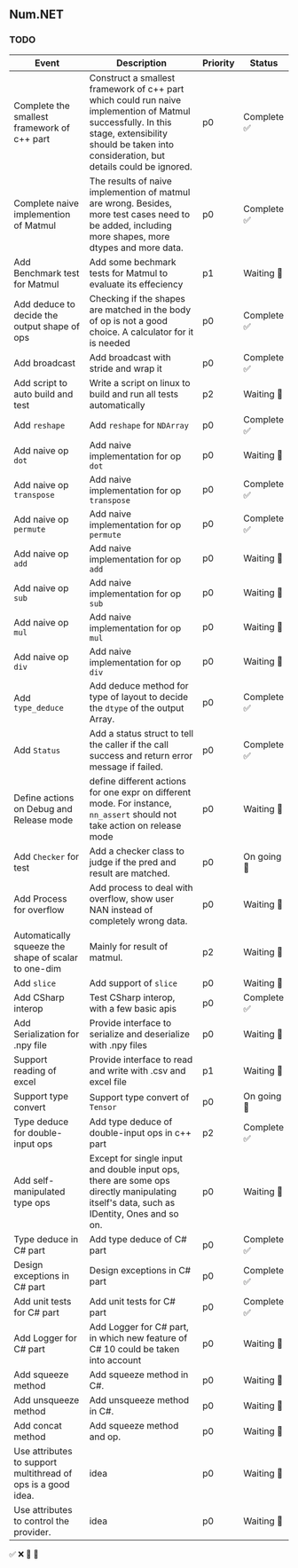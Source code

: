 ## Num.NET

### TODO

| Event | Description | Priority | Status |
| ----- | --------------| --- | ----- |
| Complete the smallest framework of c++ part | Construct a smallest framework of c++ part which could run naive implemention of Matmul successfully. In this stage, extensibility should be taken into consideration, but details could be ignored. | p0 | Complete ✅ |
| Complete naive implemention of Matmul | The results of naive implemention of matmul are wrong. Besides, more test cases need to be added, including more shapes, more dtypes and more data. | p0 | Complete ✅ |
| Add Benchmark test for Matmul | Add some bechmark tests for Matmul to evaluate its effeciency | p1 | Waiting 🔵 |
| Add deduce to decide the output shape of ops | Checking if the shapes are matched in the body of op is not a good choice. A calculator for it is needed | p0 | Complete ✅ |
| Add broadcast | Add broadcast with stride and wrap it | p0 | Complete ✅ |
| Add script to auto build and test | Write a script on linux to build and run all tests automatically | p2 | Waiting 🔵 |
| Add ```reshape``` | Add ```reshape``` for ```NDArray``` | p0 | Complete ✅ |
| Add naive op ```dot``` | Add naive implementation for op ```dot``` | p0 | Waiting 🔵 |
| Add naive op ```transpose``` | Add naive implementation for op ```transpose``` | p0 | Complete ✅ |
| Add naive op ```permute``` | Add naive implementation for op ```permute``` | p0 | Complete ✅ |
| Add naive op ```add``` | Add naive implementation for op ```add``` | p0 | Waiting 🔵 |
| Add naive op ```sub``` | Add naive implementation for op ```sub``` | p0 | Waiting 🔵 |
| Add naive op ```mul``` | Add naive implementation for op ```mul``` | p0 | Waiting 🔵 |
| Add naive op ```div``` | Add naive implementation for op ```div``` | p0 | Waiting 🔵 |
| Add ```type_deduce``` | Add deduce method for type of layout to decide the ```dtype``` of the output Array. | p0 | Complete ✅ |
| Add ```Status``` | Add a status struct to tell the caller if the call success and return error message if failed. | p0 | Complete ✅ |
| Define actions on Debug and Release mode | define different actions for one expr on different mode. For instance, ```nn_assert``` should not take action on release mode | p0 | Waiting 🔵 |
| Add ```Checker``` for test | Add a checker class to judge if the pred and result are matched. | p0 | On going 🚀 |
| Add Process for overflow | Add process to deal with overflow, show user NAN instead of completely wrong data. | p0 | Waiting 🔵 |
| Automatically squeeze the shape of scalar to one-dim | Mainly for result of matmul. | p2 | Waiting 🔵 |
| Add ```slice``` | Add support of ```slice``` | p0 | Waiting 🔵 |
| Add CSharp interop | Test CSharp interop, with a few basic apis | p0 | Complete ✅ |
| Add Serialization for .npy file | Provide interface to serialize and deserialize with .npy files | p0 | Waiting 🔵 |
| Support reading of excel | Provide interface to read and write with .csv and excel file | p1 | Waiting 🔵 |
| Support type convert | Support type convert of ```Tensor``` | p0 | On going 🚀 |
| Type deduce for double-input ops | Add type deduce of double-input ops in c++ part | p2 | Complete ✅ |
| Add self-manipulated type ops | Except for single input and double input ops, there are some ops directly manipulating itself's data, such as IDentity, Ones and so on. | p0 | Waiting 🔵 |
| Type deduce in C# part | Add type deduce of C# part | p0 | Complete ✅ |
| Design exceptions in C# part | Design exceptions in C# part | p0 | Complete ✅ |
| Add unit tests for C# part | Add unit tests for C# part | p0 | Complete ✅ |
| Add Logger for C# part | Add Logger for C# part, in which new feature of C# 10 could be taken into account | p0 | Waiting 🔵 |
| Add squeeze method | Add squeeze method in C#. | p0 | Waiting 🔵 |
| Add unsqueeze method | Add unsqueeze method in C#. | p0 | Waiting 🔵 |
| Add concat method | Add squeeze method and op. | p0 | Waiting 🔵 |
| Use attributes to support multithread of ops is a good idea. | idea | p0 | Waiting 🔵 |
| Use attributes to control the provider. | idea | p0 | Waiting 🔵 |


✅   ❌   🚀   🔵
